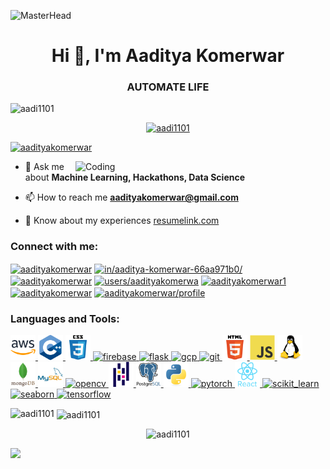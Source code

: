 ![MasterHead](https://connect.ignatiuz.com/hs-fs/hubfs/AI%20and%20Deep%20Learning.gif?width=1000&name=AI%20and%20Deep%20Learning.gif)
<h1 align="center">Hi 👋, I'm Aaditya Komerwar</h1>
<h3 align="center">AUTOMATE LIFE</h3>
<p align="left"> <img src="https://komarev.com/ghpvc/?username=aadi1101&label=Profile%20views&color=0e75b6&style=flat" alt="aadi1101" /> </p>

<p align="center"> <a href="https://github.com/ryo-ma/github-profile-trophy"><img src="https://github-profile-trophy.vercel.app/?username=aadi1101" alt="aadi1101" /></a> </p>


<p align="left"> <a href="https://twitter.com/aadityakomerwar" target="blank"><img src="https://img.shields.io/twitter/follow/aadityakomerwar?logo=twitter&style=for-the-badge" alt="aadityakomerwar" /></a> </p>

<img align="right" alt="Coding" width="400" src="https://cdn.filestackcontent.com/efbSR18hT5uRKuo0zoMA">

- 💬 Ask me about **Machine Learning, Hackathons, Data Science**

- 📫 How to reach me **aadityakomerwar@gmail.com**

- 📄 Know about my experiences [resumelink.com](https://github.com/Aadi1101/Aadi1101/blob/main/AADITYA_GIRISH%20KOMERWAR_Resume_22-07-2023-14-44-52.pdf)

<h3 align="left">Connect with me:</h3>
<p align="left">
<a href="https://twitter.com/aadityakomerwar" target="blank"><img align="center" src="https://raw.githubusercontent.com/rahuldkjain/github-profile-readme-generator/master/src/images/icons/Social/twitter.svg" alt="aadityakomerwar" height="30" width="40" /></a>
<a href="https://www.linkedin.com/in/aaditya-komerwar-66aa971b0/" target="https://www.linkedin.com/in/aaditya-komerwar-66aa971b0/"><img align="center" src="https://raw.githubusercontent.com/rahuldkjain/github-profile-readme-generator/master/src/images/icons/Social/linked-in-alt.svg" alt="in/aaditya-komerwar-66aa971b0/" height="30" width="40" /></a>
<a href="https://kaggle.com/aadityakomerwar" target="blank"><img align="center" src="https://raw.githubusercontent.com/rahuldkjain/github-profile-readme-generator/master/src/images/icons/Social/kaggle.svg" alt="aadityakomerwar" height="30" width="40" /></a>
<a href="https://www.codechef.com/users/users/aadityakomerwa" target="blank"><img align="center" src="https://cdn.jsdelivr.net/npm/simple-icons@3.1.0/icons/codechef.svg" alt="users/aadityakomerwa" height="30" width="40" /></a>
<a href="https://www.hackerrank.com/aadityakomerwar1" target="blank"><img align="center" src="https://raw.githubusercontent.com/rahuldkjain/github-profile-readme-generator/master/src/images/icons/Social/hackerrank.svg" alt="aadityakomerwar1" height="30" width="40" /></a>
<a href="https://www.leetcode.com/aadityakomerwar" target="blank"><img align="center" src="https://raw.githubusercontent.com/rahuldkjain/github-profile-readme-generator/master/src/images/icons/Social/leet-code.svg" alt="aadityakomerwar" height="30" width="40" /></a>
<a href="https://auth.geeksforgeeks.org/user/aadityakomerwar/profile" target="blank"><img align="center" src="https://raw.githubusercontent.com/rahuldkjain/github-profile-readme-generator/master/src/images/icons/Social/geeks-for-geeks.svg" alt="aadityakomerwar/profile" height="30" width="40" /></a>
</p>

<h3 align="left">Languages and Tools:</h3>
<p align="left"> <a href="https://aws.amazon.com" target="_blank" rel="noreferrer"> <img src="https://raw.githubusercontent.com/devicons/devicon/master/icons/amazonwebservices/amazonwebservices-original-wordmark.svg" alt="aws" width="40" height="40"/> </a> <a href="https://www.w3schools.com/cpp/" target="_blank" rel="noreferrer"> <img src="https://raw.githubusercontent.com/devicons/devicon/master/icons/cplusplus/cplusplus-original.svg" alt="cplusplus" width="40" height="40"/> </a> <a href="https://www.w3schools.com/css/" target="_blank" rel="noreferrer"> <img src="https://raw.githubusercontent.com/devicons/devicon/master/icons/css3/css3-original-wordmark.svg" alt="css3" width="40" height="40"/> </a> <a href="https://firebase.google.com/" target="_blank" rel="noreferrer"> <img src="https://www.vectorlogo.zone/logos/firebase/firebase-icon.svg" alt="firebase" width="40" height="40"/> </a> <a href="https://flask.palletsprojects.com/" target="_blank" rel="noreferrer"> <img src="https://www.vectorlogo.zone/logos/pocoo_flask/pocoo_flask-icon.svg" alt="flask" width="40" height="40"/> </a> <a href="https://cloud.google.com" target="_blank" rel="noreferrer"> <img src="https://www.vectorlogo.zone/logos/google_cloud/google_cloud-icon.svg" alt="gcp" width="40" height="40"/> </a> <a href="https://git-scm.com/" target="_blank" rel="noreferrer"> <img src="https://www.vectorlogo.zone/logos/git-scm/git-scm-icon.svg" alt="git" width="40" height="40"/> </a> <a href="https://www.w3.org/html/" target="_blank" rel="noreferrer"> <img src="https://raw.githubusercontent.com/devicons/devicon/master/icons/html5/html5-original-wordmark.svg" alt="html5" width="40" height="40"/> </a> <a href="https://developer.mozilla.org/en-US/docs/Web/JavaScript" target="_blank" rel="noreferrer"> <img src="https://raw.githubusercontent.com/devicons/devicon/master/icons/javascript/javascript-original.svg" alt="javascript" width="40" height="40"/> </a> <a href="https://www.linux.org/" target="_blank" rel="noreferrer"> <img src="https://raw.githubusercontent.com/devicons/devicon/master/icons/linux/linux-original.svg" alt="linux" width="40" height="40"/> </a> <a href="https://www.mongodb.com/" target="_blank" rel="noreferrer"> <img src="https://raw.githubusercontent.com/devicons/devicon/master/icons/mongodb/mongodb-original-wordmark.svg" alt="mongodb" width="40" height="40"/> </a> <a href="https://www.mysql.com/" target="_blank" rel="noreferrer"> <img src="https://raw.githubusercontent.com/devicons/devicon/master/icons/mysql/mysql-original-wordmark.svg" alt="mysql" width="40" height="40"/> </a> <a href="https://opencv.org/" target="_blank" rel="noreferrer"> <img src="https://www.vectorlogo.zone/logos/opencv/opencv-icon.svg" alt="opencv" width="40" height="40"/> </a> <a href="https://pandas.pydata.org/" target="_blank" rel="noreferrer"> <img src="https://raw.githubusercontent.com/devicons/devicon/2ae2a900d2f041da66e950e4d48052658d850630/icons/pandas/pandas-original.svg" alt="pandas" width="40" height="40"/> </a> <a href="https://www.postgresql.org" target="_blank" rel="noreferrer"> <img src="https://raw.githubusercontent.com/devicons/devicon/master/icons/postgresql/postgresql-original-wordmark.svg" alt="postgresql" width="40" height="40"/> </a> <a href="https://www.python.org" target="_blank" rel="noreferrer"> <img src="https://raw.githubusercontent.com/devicons/devicon/master/icons/python/python-original.svg" alt="python" width="40" height="40"/> </a> <a href="https://pytorch.org/" target="_blank" rel="noreferrer"> <img src="https://www.vectorlogo.zone/logos/pytorch/pytorch-icon.svg" alt="pytorch" width="40" height="40"/> </a> <a href="https://reactjs.org/" target="_blank" rel="noreferrer"> <img src="https://raw.githubusercontent.com/devicons/devicon/master/icons/react/react-original-wordmark.svg" alt="react" width="40" height="40"/> </a> <a href="https://scikit-learn.org/" target="_blank" rel="noreferrer"> <img src="https://upload.wikimedia.org/wikipedia/commons/0/05/Scikit_learn_logo_small.svg" alt="scikit_learn" width="40" height="40"/> </a> <a href="https://seaborn.pydata.org/" target="_blank" rel="noreferrer"> <img src="https://seaborn.pydata.org/_images/logo-mark-lightbg.svg" alt="seaborn" width="40" height="40"/> </a> <a href="https://www.tensorflow.org" target="_blank" rel="noreferrer"> <img src="https://www.vectorlogo.zone/logos/tensorflow/tensorflow-icon.svg" alt="tensorflow" width="40" height="40"/> </a> </p>

<p><img align="left" src="https://github-readme-stats.vercel.app/api/top-langs?username=aadi1101&show_icons=true&locale=en&layout=compact" alt="aadi1101" /></p>

<p>&nbsp;<img align="center" src="https://github-readme-stats.vercel.app/api?username=aadi1101&show_icons=true&locale=en" alt="aadi1101" /></p>

<div align="center">
<img  src="https://github-readme-streak-stats.herokuapp.com/?user=aadi1101&" alt="aadi1101" />
  </div>

<p><img src="https://activity-graph.herokuapp.com/graph?username=aadi1101&bg_color=FFFFFF&color=000000&line=000000&point=00FF00"></p>

